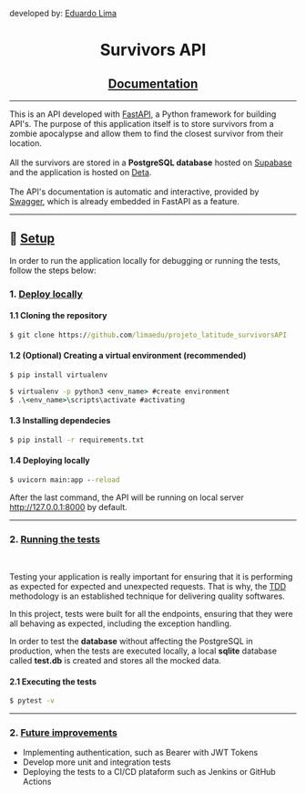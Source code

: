 developed by: [Eduardo Lima](https://www.linkedin.com/in/eduardo-lima-araujo/)

<h1 align = 'center'>  Survivors API</h1>
<h2 align = 'center'>
<a href="https://mnxwj3.deta.dev/docs">Documentation</a>
</h2>

---
This is an API developed with [FastAPI](https://fastapi.tiangolo.com), a Python framework for building API's. The purpose of this application itself is to store survivors from a zombie apocalypse and allow them to find the closest survivor from their location.
<br/><br/>
All the survivors are stored in a <b>PostgreSQL database</b> hosted on [Supabase](https://supabase.com) and the application is hosted on [Deta](https://www.deta.sh).
<br/><br/>
The API's documentation is automatic and interactive, provided by [Swagger](https://swagger.io/docs/), which is already embedded in FastAPI as a feature.

---
## 📁  <u>**Setup</u>**
<p></p>
In order to run the application locally for debugging or running the tests, follow the steps below:

<br>

### **1. <u>Deploy locally**</u>

<p></p>

#### **1.1 Cloning the repository**
```cmd
$ git clone https://github.com/limaedu/projeto_latitude_survivorsAPI
```
#### **1.2 (Optional) Creating a virtual environment** (recommended)
```cmd
$ pip install virtualenv
```
```cmd
$ virtualenv -p python3 <env_name> #create environment
$ .\<env_name>\scripts\activate #activating
```

#### **1.3 Installing dependecies**

```cmd
$ pip install -r requirements.txt
```

#### **1.4 Deploying locally**

```cmd
$ uvicorn main:app --reload
```
After the last command, the API will be running on local server http://127.0.0.1:8000 by default.
           
---

### **2.  <u>Running the tests</u>**

<br>

Testing your application is really important for ensuring that it is performing as expected for expected and unexpected requests. That is why, the [TDD](http://agiledata.org/essays/tdd.html) methodology is an established technique for delivering quality softwares.

In this project, tests were built for all the endpoints, ensuring that they were all behaving as expected, including the exception handling. 

In order to test the **database** without affecting the PostgreSQL in production, when the tests are executed locally, a local **sqlite** database called **test.db** is created and stores all the mocked data.
<p></p>

#### **2.1 Executing the tests**

```cmd
$ pytest -v
```
---

### **2.  <u>Future improvements</u>**
<p></p>

- Implementing authentication, such as Bearer with JWT Tokens
- Develop more unit and integration tests
- Deploying the tests to a CI/CD plataform such as Jenkins or GitHub Actions
